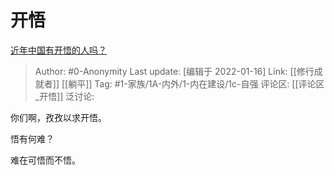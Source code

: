# 开悟
[近年中国有开悟的人吗？](https://www.zhihu.com/question/302653213/answer/650855515)

> Author: #0-Anonymity
> Last update: [编辑于 2022-01-16]
> Link: [[修行成就者]] [[躺平]]
> Tag: #1-家族/1A-内外/1-内在建设/1c-自强
> 评论区: [[评论区_开悟]]
> 泛讨论:

你们啊，孜孜以求开悟。

悟有何难？

难在可悟而不悟。
